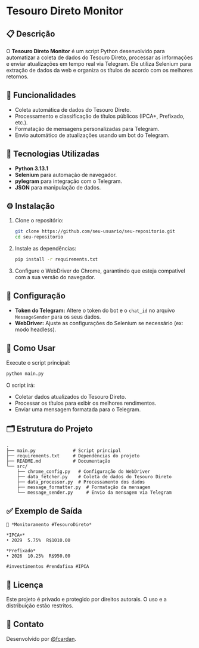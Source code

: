 # Tesouro Direto Monitor

## 📋 Descrição

O **Tesouro Direto Monitor** é um script Python desenvolvido para automatizar a coleta de dados do Tesouro Direto, processar as informações e enviar atualizações em tempo real via Telegram. Ele utiliza Selenium para extração de dados da web e organiza os títulos de acordo com os melhores retornos.

## 🚀 Funcionalidades

- Coleta automática de dados do Tesouro Direto.
- Processamento e classificação de títulos públicos (IPCA+, Prefixado, etc.).
- Formatação de mensagens personalizadas para Telegram.
- Envio automático de atualizações usando um bot do Telegram.

## 🧰 Tecnologias Utilizadas

- **Python 3.13.1**
- **Selenium** para automação de navegador.
- **pylegram** para integração com o Telegram.
- **JSON** para manipulação de dados.

## ⚙️ Instalação

1. Clone o repositório:
   ```bash
   git clone https://github.com/seu-usuario/seu-repositorio.git
   cd seu-repositorio
   ```

2. Instale as dependências:
   ```bash
   pip install -r requirements.txt
   ```

3. Configure o WebDriver do Chrome, garantindo que esteja compatível com a sua versão do navegador.

## 🔑 Configuração

- **Token do Telegram:** Altere o token do bot e o `chat_id` no arquivo `MessageSender` para os seus dados.
- **WebDriver:** Ajuste as configurações do Selenium se necessário (ex: modo headless).

## 🚩 Como Usar

Execute o script principal:

```bash
python main.py
```

O script irá:
- Coletar dados atualizados do Tesouro Direto.
- Processar os títulos para exibir os melhores rendimentos.
- Enviar uma mensagem formatada para o Telegram.

## 🗂️ Estrutura do Projeto

```
.
├── main.py              # Script principal
├── requirements.txt     # Dependências do projeto
├── README.md            # Documentação
└── src/
    ├── chrome_config.py   # Configuração do WebDriver
    ├── data_fetcher.py    # Coleta de dados do Tesouro Direto
    ├── data_processor.py  # Processamento dos dados
    ├── message_formatter.py  # Formatação da mensagem
    └── message_sender.py     # Envio da mensagem via Telegram
```

## ✅ Exemplo de Saída

```
🤖 *Monitoramento #TesouroDireto*

*IPCA+*
• 2029  5.75%  R$1010.00

*Prefixado*
• 2026  10.25%  R$950.00

#investimentos #rendafixa #IPCA
```

## 📄 Licença

Este projeto é privado e protegido por direitos autorais. O uso e a distribuição estão restritos.

## 🤝 Contato

Desenvolvido por [@fcardan](https://www.linkedin.com/in/fcardan/).
